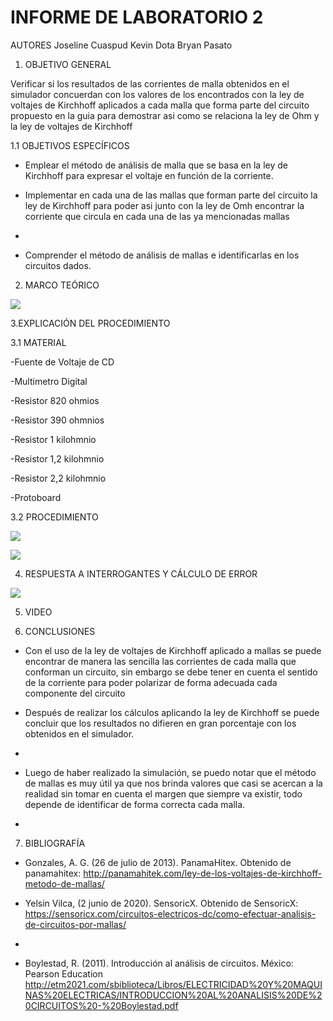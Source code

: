 # INFORME DE LABORATORIO 2

AUTORES  Joseline Cuaspud  Kevin Dota  Bryan Pasato 

1. OBJETIVO GENERAL 

Verificar si los resultados de las corrientes de malla obtenidos en el simulador concuerdan con los valores de los encontrados con la ley de voltajes de Kirchhoff aplicados a cada malla que forma parte del circuito propuesto en la guia para demostrar asi como se relaciona la ley de Ohm y la ley de voltajes de Kirchhoff

1.1 OBJETIVOS ESPECÍFICOS 

- Emplear el método de análisis de malla que se basa en la ley de Kirchhoff para expresar el voltaje en función de la corriente.  

- Implementar en cada una de las mallas que forman parte del circuito la ley de Kirchhoff para poder asi junto con la ley de Omh encontrar la corriente que circula en cada una de las ya mencionadas mallas  
- 
- Comprender el método de análisis de mallas e identificarlas en los circuitos dados.



2. MARCO TEÓRICO 

![](https://user-images.githubusercontent.com/84998005/121273119-1c8eda00-c88d-11eb-9f9f-6cc59abadd42.png)

3.EXPLICACIÓN DEL PROCEDIMIENTO 

3.1 MATERIAL 

-Fuente de Voltaje de CD

-Multimetro Digital

-Resistor 820 ohmios

-Resistor 390 ohmnios

-Resistor 1 kilohmnio

-Resistor 1,2 kilohmnio

-Resistor 2,2 kilohmnio

-Protoboard


3.2 PROCEDIMIENTO 

![](https://user-images.githubusercontent.com/84397282/121273444-e69e2580-c88d-11eb-9f48-9136fb0490cc.jpg)

![](https://user-images.githubusercontent.com/84397282/121273448-e736bc00-c88d-11eb-9843-6dff230e6f3e.jpg)




4. RESPUESTA A INTERROGANTES Y CÁLCULO DE ERROR 

![](https://user-images.githubusercontent.com/84998005/121277850-1140ac00-c897-11eb-86b4-8c3bda721ee2.png)

5. VIDEO 


6. CONCLUSIONES 

- Con el uso de la ley de voltajes de Kirchhoff aplicado a mallas se puede encontrar de manera las sencilla las corrientes de cada malla que conforman un circuito, sin embargo se debe tener en cuenta el sentido de la corriente para poder polarizar de forma adecuada cada componente del circuito 

- Después de realizar los cálculos aplicando la ley de Kirchhoff se puede concluir que los resultados no difieren en gran porcentaje con los obtenidos en el simulador.  
- 
- Luego de haber realizado la simulación, se puedo notar que el método de mallas es muy útil ya que nos brinda valores que casi se acercan a la realidad sin tomar en cuenta el margen que siempre va existir, todo depende de identificar de forma correcta cada malla.
- 




7. BIBLIOGRAFÍA

- Gonzales, A. G. (26 de julio de 2013). PanamaHitex. Obtenido de panamahitex: http://panamahitek.com/ley-de-los-voltajes-de-kirchhoff-metodo-de-mallas/

- Yelsin Vilca, (2 junio de 2020). SensoricX. Obtenido de  SensoricX:  https://sensoricx.com/circuitos-electricos-dc/como-efectuar-analisis-de-circuitos-por-mallas/
-  
- Boylestad, R. (2011). Introducción al análisis de circuitos. México: Pearson Education    http://etm2021.com/sbiblioteca/Libros/ELECTRICIDAD%20Y%20MAQUINAS%20ELECTRICAS/INTRODUCCION%20AL%20ANALISIS%20DE%20CIRCUITOS%20-%20Boylestad.pdf
 
